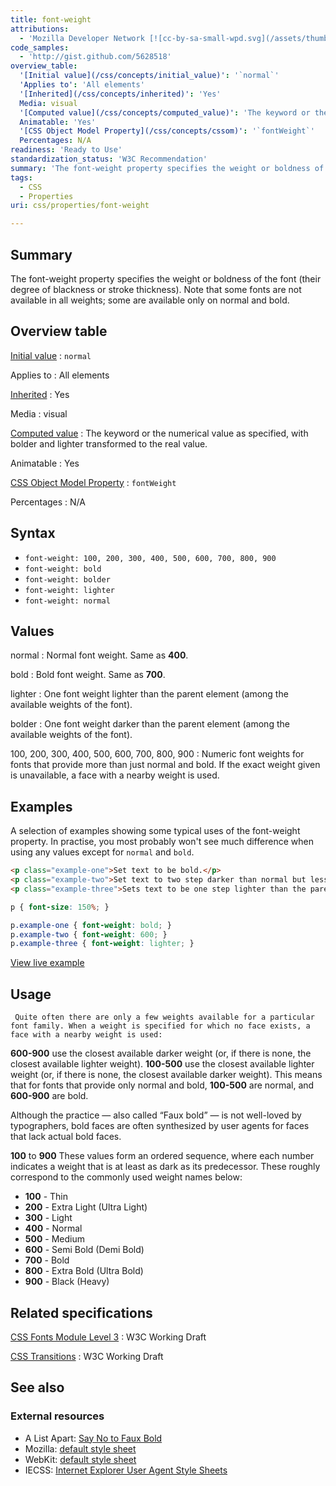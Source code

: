 ```yaml
---
title: font-weight
attributions:
  - 'Mozilla Developer Network [![cc-by-sa-small-wpd.svg](/assets/thumb/8/8c/cc-by-sa-small-wpd.svg/120px-cc-by-sa-small-wpd.svg.png)](http://creativecommons.org/licenses/by-sa/3.0/us/): [Article](https://developer.mozilla.org/en-US/docs/CSS/font-weight)'
code_samples:
  - 'http://gist.github.com/5628518'
overview_table:
  '[Initial value](/css/concepts/initial_value)': '`normal`'
  'Applies to': 'All elements'
  '[Inherited](/css/concepts/inherited)': 'Yes'
  Media: visual
  '[Computed value](/css/concepts/computed_value)': 'The keyword or the numerical value as specified, with bolder and lighter transformed to the real value.'
  Animatable: 'Yes'
  '[CSS Object Model Property](/css/concepts/cssom)': '`fontWeight`'
  Percentages: N/A
readiness: 'Ready to Use'
standardization_status: 'W3C Recommendation'
summary: 'The font-weight property specifies the weight or boldness of the font (their degree of blackness or stroke thickness). Note that some fonts are not available in all weights; some are available only on normal and bold.'
tags:
  - CSS
  - Properties
uri: css/properties/font-weight

---
```

## <span>Summary</span>

The font-weight property specifies the weight or boldness of the font (their degree of blackness or stroke thickness). Note that some fonts are not available in all weights; some are available only on normal and bold.

## <span>Overview table</span>

[Initial value](/css/concepts/initial_value)
:   `normal`

Applies to
:   All elements

[Inherited](/css/concepts/inherited)
:   Yes

Media
:   visual

[Computed value](/css/concepts/computed_value)
:   The keyword or the numerical value as specified, with bolder and lighter transformed to the real value.

Animatable
:   Yes

[CSS Object Model Property](/css/concepts/cssom)
:   `fontWeight`

Percentages
:   N/A

## <span>Syntax</span>

-   `font-weight: 100, 200, 300, 400, 500, 600, 700, 800, 900`
-   `font-weight: bold`
-   `font-weight: bolder`
-   `font-weight: lighter`
-   `font-weight: normal`

## <span>Values</span>

normal
:   Normal font weight. Same as **400**.

bold
:   Bold font weight. Same as **700**.

lighter
:   One font weight lighter than the parent element (among the available weights of the font).

bolder
:   One font weight darker than the parent element (among the available weights of the font).

100, 200, 300, 400, 500, 600, 700, 800, 900
:   Numeric font weights for fonts that provide more than just normal and bold. If the exact weight given is unavailable, a face with a nearby weight is used.

## <span>Examples</span>

A selection of examples showing some typical uses of the font-weight property. In practise, you most probably won't see much difference when using any values except for `normal` and `bold`.

``` html
<p class="example-one">Set text to be bold.</p>
<p class="example-two">Set text to two step darker than normal but less than a standard bold.</p>
<p class="example-three">Sets text to be one step lighter than the parent.</p>
```

``` css
p { font-size: 150%; }

p.example-one { font-weight: bold; }
p.example-two { font-weight: 600; }
p.example-three { font-weight: lighter; }
```

[View live example](http://code.webplatform.org/gist/5628518)

## <span>Usage</span>

     Quite often there are only a few weights available for a particular font family. When a weight is specified for which no face exists, a face with a nearby weight is used:

**600-900** use the closest available darker weight (or, if there is none, the closest available lighter weight).
**100-500** use the closest available lighter weight (or, if there is none, the closest available darker weight).
 This means that for fonts that provide only normal and bold, **100-500** are normal, and **600-900** are bold.

Although the practice — also called “Faux bold” — is not well-loved by typographers, bold faces are often synthesized by user agents for faces that lack actual bold faces.

**100** to **900**
 These values form an ordered sequence, where each number indicates a weight that is at least as dark as its predecessor. These roughly correspond to the commonly used weight names below:

-   **100** - Thin
-   **200** - Extra Light (Ultra Light)
-   **300** - Light
-   **400** - Normal
-   **500** - Medium
-   **600** - Semi Bold (Demi Bold)
-   **700** - Bold
-   **800** - Extra Bold (Ultra Bold)
-   **900** - Black (Heavy)

## <span>Related specifications</span>

[CSS Fonts Module Level 3](http://www.w3.org/TR/css3-fonts/#font-weight-prop)
:   W3C Working Draft

[CSS Transitions](http://www.w3.org/TR/css3-transitions/#animatable-css)
:   W3C Working Draft

## <span>See also</span>

### <span>External resources</span>

-   A List Apart: [Say No to Faux Bold](http://alistapart.com/article/say-no-to-faux-bold)
-   Mozilla: [default style sheet](http://mxr.mozilla.org/mozilla/source/layout/style/html.css)
-   WebKit: [default style sheet](http://trac.webkit.org/browser/trunk/Source/WebCore/css/html.css)
-   IECSS: [Internet Explorer User Agent Style Sheets](http://www.iecss.com/)
